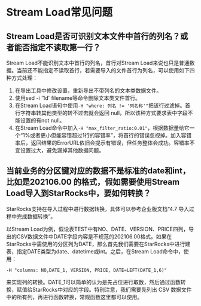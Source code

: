 # Stream Load常见问题

## Stream Load是否可识别文本文件中首行的列名？或者能否指定不读取第一行？

Stream Load不能识别文本中首行的列名，首行对Stream Load来说也只是普通数据。当前还不能指定不读取首行，若需要导入的文件首行为列名，可以使用如下四种方式处理：

1. 在导出工具中修改设置，重新导出不带列名的文本类数据文件。
2. 使用sed -i '1d' filename等命令删除文本类文件首行。
3. 在Stream Load语句中使用`-H "where: 列名 != '列名称'"`把该行过滤掉。首行字符串转其他类型的转不过去就会返回 null，所以该种方式要求表中字段不能设置的有not null。
4. 在Stream Load命令中加入`-H "max_filter_ratio:0.01"`，根据数据量给它一个“1%或者更小但能容错超过1行的容错率”，将首行的错误忽视掉。加入容错率后，返回结果的ErrorURL依旧会提示有错误，但任务整体会成功。容错率不宜设置过大，避免漏掉其他数据问题。

## 当前业务的分区键对应的数据不是标准的date和int，比如是202106.00 的格式，假如需要使用Stream Load导入到StarRocks中，要如何转换？

StarRocks支持在导入过程中进行数据转换，具体可以参考企业版文档“4.7 导入过程中完成数据转换”。

以Stream Load为例，假设表TEST中有NO、DATE、VERSION、PRICE四列，导出的CSV数据文件中DATE字段内容是不规范的202106.00格式。如果在StarRocks中需使用的分区列为DATE，那么首先我们需要在StarRocks中进行建表，指定DATE类型为date、datetime或int。之后，在Stream Load命令中，使用：

```plain text
-H "columns: NO,DATE_1, VERSION, PRICE, DATE=LEFT(DATE_1,6)"
```

来实现列的转换。DATE_1可以简单的认为是先占位进行取数，然后通过函数转换，赋值给StarRocks中对应的字段。特别注意，我们需要先列出 CSV 数据文件中的所有列，再进行函数转换，常规函数这里都可以使用。
